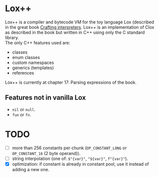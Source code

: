 # Lox++
Lox++ is a compiler and bytecode VM for the toy language Lox (described in the great book [Crafting interpreters](https://craftinginterpreters.com/).
Lox++ is an implementation of Clox as described in the book but written in C++ using only the C standard library.<br>
The only C++ features used are:
- classes
- enum classes
- custom namespaces
- generics (templates)
- references

Lox++ is currently at chapter 17: Parsing expressions of the book.

## Features not in vanilla Lox
- `nil` or `null`.
- `fun` or `fn`.

# TODO
- [ ] more than 256 constants per chunk (`OP_CONSTANT_LONG` or `OP_CONSTANT_16` (2 byte operand)).
- [ ] string interpolation (one of: `$"{var}"`, `"${var}"`, `f"{var}"`).
- [x] optimization: if constant is already in constant pool, use it instead of adding a new one.
